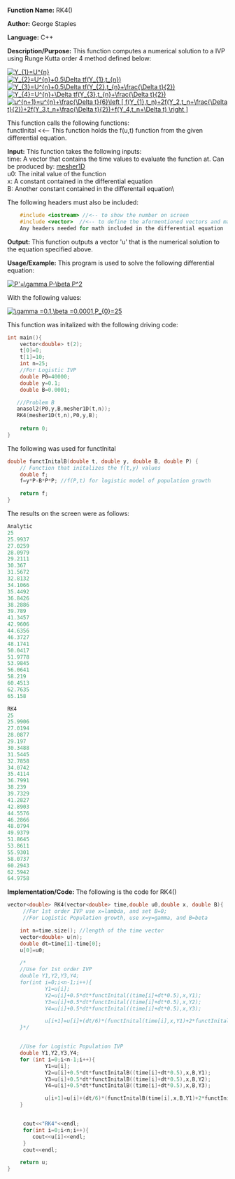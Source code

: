 **Function Name:**          RK4()

**Author:** George Staples

**Language:** C++

**Description/Purpose:** This function computes a numerical solution to a IVP using Runge Kutta order 4 method defined below:

<a href="https://www.codecogs.com/eqnedit.php?latex=Y_{1}=U^{n}" target="_blank"><img src="https://latex.codecogs.com/gif.latex?Y_{1}=U^{n}" title="Y_{1}=U^{n}" /></a>\
<a href="https://www.codecogs.com/eqnedit.php?latex=Y_{2}=U^{n}&plus;0.5\Delta&space;tf(Y_{1},t_{n})" target="_blank"><img src="https://latex.codecogs.com/gif.latex?Y_{2}=U^{n}&plus;0.5\Delta&space;tf(Y_{1},t_{n})" title="Y_{2}=U^{n}+0.5\Delta tf(Y_{1},t_{n})" /></a>\
<a href="https://www.codecogs.com/eqnedit.php?latex=Y_{3}=U^{n}&plus;0.5\Delta&space;tf(Y_{2},t_{n}&plus;\frac{\Delta&space;t}{2})" target="_blank"><img src="https://latex.codecogs.com/gif.latex?Y_{3}=U^{n}&plus;0.5\Delta&space;tf(Y_{2},t_{n}&plus;\frac{\Delta&space;t}{2})" title="Y_{3}=U^{n}+0.5\Delta tf(Y_{2},t_{n}+\frac{\Delta t}{2})" /></a>\
<a href="https://www.codecogs.com/eqnedit.php?latex=Y_{4}=U^{n}&plus;\Delta&space;tf(Y_{3},t_{n}&plus;\frac{\Delta&space;t}{2})" target="_blank"><img src="https://latex.codecogs.com/gif.latex?Y_{4}=U^{n}&plus;\Delta&space;tf(Y_{3},t_{n}&plus;\frac{\Delta&space;t}{2})" title="Y_{4}=U^{n}+\Delta tf(Y_{3},t_{n}+\frac{\Delta t}{2})" /></a>\
<a href="https://www.codecogs.com/eqnedit.php?latex=u^{n&plus;1}=u^{n}&plus;\frac{\Delta&space;t}{6}\left&space;[&space;f(Y_{1},t_n)&plus;2f(Y_2,t_n&plus;\frac{\Delta&space;t}{2})&plus;2f(Y_3,t_n&plus;\frac{\Delta&space;t}{2})&plus;f(Y_4,t_n&plus;\Delta&space;t)&space;\right&space;]" target="_blank"><img src="https://latex.codecogs.com/gif.latex?u^{n&plus;1}=u^{n}&plus;\frac{\Delta&space;t}{6}\left&space;[&space;f(Y_{1},t_n)&plus;2f(Y_2,t_n&plus;\frac{\Delta&space;t}{2})&plus;2f(Y_3,t_n&plus;\frac{\Delta&space;t}{2})&plus;f(Y_4,t_n&plus;\Delta&space;t)&space;\right&space;]" title="u^{n+1}=u^{n}+\frac{\Delta t}{6}\left [ f(Y_{1},t_n)+2f(Y_2,t_n+\frac{\Delta t}{2})+2f(Y_3,t_n+\frac{\Delta t}{2})+f(Y_4,t_n+\Delta t) \right ]" /></a>

This function calls the following functions:\
functInital <<-- This function holds the f(u,t) function from the given differential equation.

**Input:** This function takes the following inputs:\
time: A vector that contains the time values to evaluate the function at. Can be produced by: [mesher1D](https://georgest347.github.io/MATH-5620/softwareManual/HW4/mesher1D)\
u0: The inital value of the function\
x: A constant contained in the differential equation\
B: Another constant contained in the differentail equation\
  
The following headers must also be included:
  ```c++
      #include <iostream> //<-- to show the number on screen
      #include <vector>  //<-- to define the aformentioned vectors and matricies
      Any headers needed for math included in the differential equation
  ```

**Output:** This function outputs a vector 'u' that is the numerical solution to the equation specified above.
	
**Usage/Example:**
This program is used to solve the following differential equation:

<a href="https://www.codecogs.com/eqnedit.php?latex=P'=\gamma&space;P-\beta&space;P^2" target="_blank"><img src="https://latex.codecogs.com/gif.latex?P'=\gamma&space;P-\beta&space;P^2" title="P'=\gamma P-\beta P^2" /></a>

With the following values:

<a href="https://www.codecogs.com/eqnedit.php?latex=\gamma&space;=0.1,\beta&space;=0.0001,P_{0}=25" target="_blank"><img src="https://latex.codecogs.com/gif.latex?\gamma&space;=0.1,\beta&space;=0.0001,P_{0}=25" title="\gamma =0.1,\beta =0.0001,P_{0}=25" /></a>

This function was initalized with the following driving code:
```c++
int main(){
    vector<double> t(2);
    t[0]=0;
    t[1]=10;
    int n=25;
    //For Logistic IVP
    double P0=40000;
    double y=0.1;
    double B=0.0001;

   ///Problem B
   anasol2(P0,y,B,mesher1D(t,n));
   RK4(mesher1D(t,n),P0,y,B);
   
    return 0;
}
```

The following was used for functInital
```c++
double functInitalB(double t, double y, double B, double P) {
	// Function that initalizes the f(t,y) values
	double f;
    f=y*P-B*P*P; //f(P,t) for logistic model of population growth

	return f;
}
```

The results on the screen were as follows:

```c++
Analytic
25
25.9937
27.0259
28.0979
29.2111
30.367
31.5672
32.8132
34.1066
35.4492
36.8426
38.2886
39.789
41.3457
42.9606
44.6356
46.3727
48.1741
50.0417
51.9778
53.9845
56.0641
58.219
60.4513
62.7635
65.158

RK4
25
25.9906
27.0194
28.0877
29.197
30.3488
31.5445
32.7858
34.0742
35.4114
36.7991
38.239
39.7329
41.2827
42.8903
44.5576
46.2866
48.0794
49.9379
51.8645
53.8611
55.9301
58.0737
60.2943
62.5942
64.9758
```

**Implementation/Code:** The following is the code for RK4()
```c++
vector<double> RK4(vector<double> time,double u0,double x, double B){
     //For 1st order IVP use x=lambda, and set B=0;
     //For Logistic Population growth, use x=y=gamma, and B=beta

    int n=time.size(); //length of the time vector
    vector<double> u(n);
    double dt=time[1]-time[0];
    u[0]=u0;

    /*
    //Use for 1st order IVP
    double Y1,Y2,Y3,Y4;
    for(int i=0;i<n-1;i++){
            Y1=u[i];
            Y2=u[i]+0.5*dt*functInital((time[i]+dt*0.5),x,Y1);
            Y3=u[i]+0.5*dt*functInital((time[i]+dt*0.5),x,Y2);
            Y4=u[i]+0.5*dt*functInital((time[i]+dt*0.5),x,Y3);

            u[i+1]=u[i]+(dt/6)*(functInital(time[i],x,Y1)+2*functInital((time[i]+dt*0.5),x,Y2)+2*functInital((time[i]+dt*0.5),x,Y3)+functInital(time[i],x,Y4));
    }*/


    //Use for Logistic Population IVP
    double Y1,Y2,Y3,Y4;
    for (int i=0;i<n-1;i++){
            Y1=u[i];
            Y2=u[i]+0.5*dt*functInitalB((time[i]+dt*0.5),x,B,Y1);
            Y3=u[i]+0.5*dt*functInitalB((time[i]+dt*0.5),x,B,Y2);
            Y4=u[i]+0.5*dt*functInitalB((time[i]+dt*0.5),x,B,Y3);

            u[i+1]=u[i]+(dt/6)*(functInitalB(time[i],x,B,Y1)+2*functInitalB((time[i]+dt*0.5),x,B,Y2)+2*functInitalB((time[i]+dt*0.5),x,B,Y3)+functInitalB(time[i],x,B,Y4));
    }


     cout<<"RK4"<<endl;
     for(int i=0;i<n;i++){
        cout<<u[i]<<endl;
     }
     cout<<endl;

    return u;
}
```

